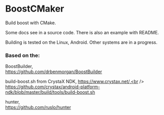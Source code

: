 # BoostCMaker
Build boost with CMake.

Some docs see in a source code. There is also an example with README.

Building is tested on the Linux, Android. Other systems are in a progress.

### Based on the:

BoostBuilder,<br />
https://github.com/drbenmorgan/BoostBuilder<br />

build-boost.sh from CrystaX NDK, https://www.crystax.net/,<br />
https://github.com/crystax/android-platform-ndk/blob/master/build/tools/build-boost.sh<br />

hunter,<br />
https://github.com/ruslo/hunter
